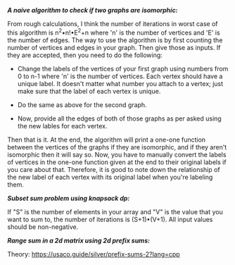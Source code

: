   <b><i>A naive algorithm to check if two graphs are isomorphic:</i></b><br>

  From rough calculations, I think the number of iterations in worst case of this algorithm is n<sup>2</sup>•n!•E<sup>2</sup>+n where 'n' is the number of vertices
  and 'E' is the number of edges. The way to use the algorithm is by first counting the number of vertices and edges in your graph. Then give those as inputs. 
  If they are accepted, then you need to do the following:<br>
  
  * Change the labels of the vertices of your first graph using numbers from 0 to n-1 where 'n' is the number of vertices. Each vertex should have a unique label. It doesn't 
    matter what number you attach to a vertex; just make sure that the label of each vertex is unique. 
    
  * Do the same as above for the second graph. 
  
  * Now, provide all the edges of both of those graphs as per asked using the new lables for each vertex. 
  
  Then that is it. At the end, the algorithm will print a one-one function between the vertices of the graphs if they are isomorphic, and if they aren't isomorphic
  then it will say so. Now, you have to manually convert the labels of vertices in the one-one function given at the end to their original labels if you care
  about that. Therefore, it is good to note down the relationship of the new label of each vertex with its original label when you're labeling them. <br>

  <b><i>Subset sum problem using knapsack dp:</i></b><br>
  
  If "S" is the number of elements in your array and "V" is the value that you want to sum to, the number of iterations is (S+1)•(V+1). All input values should be non-negative. 

<b><i>Range sum in a 2d matrix using 2d prefix sums:</i></b><br>
  
  Theory: https://usaco.guide/silver/prefix-sums-2?lang=cpp

